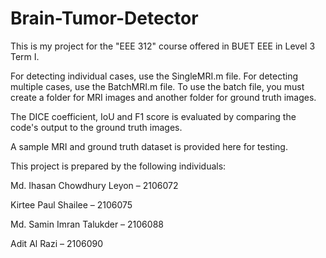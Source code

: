 # Brain-Tumor-Detector
This is my project for the "EEE 312" course offered in BUET EEE in Level 3 Term I.

For detecting individual cases, use the SingleMRI.m file. For detecting multiple cases, use the BatchMRI.m file. To use the batch file, you must create a folder for MRI images and another folder for ground truth images.

The DICE coefficient, IoU and F1 score is evaluated by comparing the code's output to the ground truth images.

A sample MRI and ground truth dataset is provided here for testing.


This project is prepared by the following individuals:

Md. Ihasan Chowdhury Leyon – 2106072

Kirtee Paul Shailee – 2106075

Md. Samin Imran Talukder – 2106088

Adit Al Razi – 2106090
